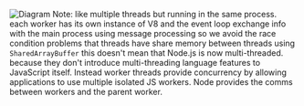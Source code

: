 ![Diagram](https://images.zenhubusercontent.com/570533156caf56c9d38f6ac7/1f840514-1e62-4a51-a973-7330cda15d8f)
Note: like multiple threads but running in the same process.
each worker has its own instance of V8 and the event loop
exchange info with the main process using message processing
so we avoid the race condition problems that threads have
share memory between threads using `SharedArrayBuffer`
this doesn't mean that Node.js is now multi-threaded.
because they don't introduce multi-threading language features to JavaScript itself.
Instead worker threads provide concurrency by allowing applications to use multiple isolated JS workers.
Node provides the comms between workers and the parent worker.
